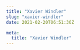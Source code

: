```yaml
---
title: "Xavier Windler"
slug: "xavier-windler"
date: 2021-02-20T06:51:36Z

meta:
  title: "Xavier Windler"
---
```


